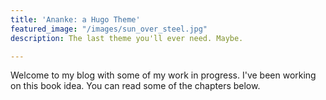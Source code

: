 ```yaml
---
title: 'Ananke: a Hugo Theme'
featured_image: "/images/sun_over_steel.jpg"
description: The last theme you'll ever need. Maybe.

---
```

Welcome to my blog with some of my work in progress. I've been working on this book idea. You can read some of the chapters below.
